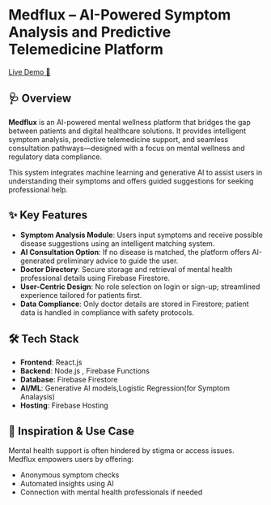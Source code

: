 # Medflux – AI-Powered Symptom Analysis and Predictive Telemedicine Platform

[Live Demo 🔗](https://medflux-db14a.web.app/)

## 🩺 Overview

**Medflux** is an AI-powered mental wellness platform that bridges the gap between patients and digital healthcare solutions. It provides intelligent symptom analysis, predictive telemedicine support, and seamless consultation pathways—designed with a focus on mental wellness and regulatory data compliance.

This system integrates machine learning and generative AI to assist users in understanding their symptoms and offers guided suggestions for seeking professional help.

## ✨ Key Features

- **Symptom Analysis Module**: Users input symptoms and receive possible disease suggestions using an intelligent matching system.
- **AI Consultation Option**: If no disease is matched, the platform offers AI-generated preliminary advice to guide the user.
- **Doctor Directory**: Secure storage and retrieval of mental health professional details using Firebase Firestore.
- **User-Centric Design**: No role selection on login or sign-up; streamlined experience tailored for patients first.
- **Data Compliance**: Only doctor details are stored in Firestore; patient data is handled in compliance with safety protocols.

## 🛠️ Tech Stack

- **Frontend**: React.js
- **Backend**: Node.js , Firebase Functions
- **Database**: Firebase Firestore
- **AI/ML**: Generative AI models,Logistic Regression(for Symptom Analaysis)
- **Hosting**: Firebase Hosting

## 🧠 Inspiration & Use Case

Mental health support is often hindered by stigma or access issues. Medflux empowers users by offering:
- Anonymous symptom checks
- Automated insights using AI
- Connection with mental health professionals if needed
